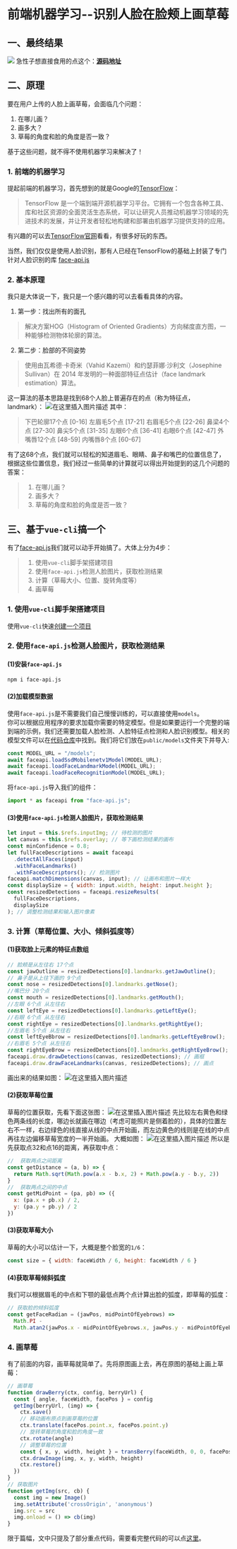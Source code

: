 # 前端机器学习--识别人脸在脸颊上画草莓

## 一、最终结果
![](https://github.com/usecodelee/mldrawberry/blob/master/blog/%E5%B1%8F%E5%B9%95%E5%BD%95%E5%88%B62019-12-2911%20(1).gif)
急性子想直接食用的点这个：**[源码地址](https://github.com/usecodelee/mldrawberry)**
## 二、原理

要在用户上传的人脸上画草莓，会面临几个问题：    
1. 在哪儿画？  
2. 画多大？  
3. 草莓的角度和脸的角度是否一致？  

基于这些问题，就不得不使用机器学习来解决了！

### 1. 前端的机器学习

提起前端的机器学习，首先想到的就是Google的[TensorFlow](https://tensorflow.google.cn/)：  
> TensorFlow 是一个端到端开源机器学习平台。它拥有一个包含各种工具、库和社区资源的全面灵活生态系统，可以让研究人员推动机器学习领域的先进技术的发展，并让开发者轻松地构建和部署由机器学习提供支持的应用。  

有兴趣的可以去[TensorFlow官网](https://tensorflow.google.cn/)看看，有很多好玩的东西。  

当然，我们仅仅是使用人脸识别，那有人已经在TensorFlow的基础上封装了专门针对人脸识别的库 [face-api.js](https://github.com/justadudewhohacks/face-api.js)

### 2. 基本原理
我只是大体说一下，我只是一个感兴趣的可以去看看具体的内容。
1. 第一步：找出所有的面孔
> 解决方案HOG（Histogram of Oriented Gradients）方向梯度直方图，一种能够检测物体轮廓的算法。
2. 第二步：脸部的不同姿势
> 使用由瓦希德·卡奇米（Vahid Kazemi）和约瑟菲娜·沙利文（Josephine Sullivan）在 2014 年发明的一种面部特征点估计（face landmark estimation）算法。

这一算法的基本思路是找到68个人脸上普遍存在的点（称为特征点， landmark）：
![在这里插入图片描述](https://img-blog.csdnimg.cn/20191229095337229.jpg?x-oss-process=image/watermark,type_ZmFuZ3poZW5naGVpdGk,shadow_10,text_aHR0cHM6Ly9ibG9nLmNzZG4ubmV0L2Nhb21hZ2U=,size_16,color_FFFFFF,t_70)
其中：
> 下巴轮廓17个点 [0-16]
左眉毛5个点 [17-21]
右眉毛5个点 [22-26]
鼻梁4个点 [27-30]
鼻尖5个点 [31-35]
左眼6个点 [36-41]
右眼6个点 [42-47]
外嘴唇12个点 [48-59]
内嘴唇8个点 [60-67]  

有了这68个点，我们就可以轻松的知道眉毛、眼睛、鼻子和嘴巴的位置信息了，根据这些位置信息，我们经过一些简单的计算就可以得出开始提到的这几个问题的答案：
> 1. 在哪儿画？
> 2. 画多大？
> 3. 草莓的角度和脸的角度是否一致？



## 三、基于`vue-cli`搞一个
有了[face-api.js](https://github.com/justadudewhohacks/face-api.js)我们就可以动手开始搞了。大体上分为4步：
> 1. 使用`vue-cli`脚手架搭建项目
> 2. 使用`face-api.js`检测人脸图片，获取检测结果
> 3. 计算（草莓大小、位置、旋转角度等）
> 4. 画草莓

### 1. 使用`vue-cli`脚手架搭建项目
使用`vue-cli`快速[创建一个项目](https://cli.vuejs.org/zh/guide/creating-a-project.html)

### 2. 使用`face-api.js`检测人脸图片，获取检测结果
#### (1)安装`face-api.js`
 ```bash
 npm i face-api.js
 ```
 
 #### (2)加载模型数据
 
 使用`face-api.js`是不需要我们自己慢慢训练的，可以直接使用`models`。  
 你可以根据应用程序的要求加载你需要的特定模型。但是如果要运行一个完整的端到端的示例，我们还需要加载人脸检测、人脸特征点检测和人脸识别模型。相关的模型文件可以在[代码仓库](https://github.com/justadudewhohacks/face-api.js/tree/master/weights)中找到。我们将它们放在`public/models`文件夹下并导入:  
 ```javascript
 const MODEL_URL = "/models";
 await faceapi.loadSsdMobilenetv1Model(MODEL_URL);
 await faceapi.loadFaceLandmarkModel(MODEL_URL);
 await faceapi.loadFaceRecognitionModel(MODEL_URL);
 ```
 将`face-api.js`导入我们的组件：
 ```javascript 
 import * as faceapi from "face-api.js";
 ```
#### (3)使用`face-api.js`检测人脸图片，获取检测结果
```javascript
let input = this.$refs.inputImg; // 待检测的图片
let canvas = this.$refs.overlay; // 等下画检测结果的画布
const minConfidence = 0.8;
let fullFaceDescriptions = await faceapi
  .detectAllFaces(input)
  .withFaceLandmarks()
  .withFaceDescriptors(); // 检测图片
faceapi.matchDimensions(canvas, input); // 让画布和图片一样大
const displaySize = { width: input.width, height: input.height };
const resizedDetections = faceapi.resizeResults(
  fullFaceDescriptions,
  displaySize
); // 调整检测结果和输入图片像素
```
### 3. 计算（草莓位置、大小、倾斜弧度等）
#### (1)获取脸上元素的特征点数组
```javascript
// 脸颊是从左往右 17个点
const jawOutline = resizedDetections[0].landmarks.getJawOutline(); 
// 鼻子是从上往下画的 9个点
const nose = resizedDetections[0].landmarks.getNose(); 
//嘴巴分 20个点
const mouth = resizedDetections[0].landmarks.getMouth(); 
//左眼 6个点 从左往右
const leftEye = resizedDetections[0].landmarks.getLeftEye();
//右眼 6个点 从左往右 
const rightEye = resizedDetections[0].landmarks.getRightEye(); 
//左眉毛 5个点 从左往右
const leftEyeBbrow = resizedDetections[0].landmarks.getLeftEyeBrow(); 
//右眉毛 5个点 从左往右
const rightEyeBrow = resizedDetections[0].landmarks.getRightEyeBrow(); 
faceapi.draw.drawDetections(canvas, resizedDetections); // 画框
faceapi.draw.drawFaceLandmarks(canvas, resizedDetections); // 画点
```
画出来的结果如图：
![在这里插入图片描述](https://github.com/usecodelee/mldrawberry/blob/master/blog/6.png)
#### (2)获取草莓位置
草莓的位置获取，先看下面这张图：
![在这里插入图片描述](https://github.com/usecodelee/mldrawberry/blob/master/blog/8.jpeg)
先比较左右黄色和绿色两条线的长度，哪边长就画在哪边（考虑可能照片是侧着脸的），具体的位置左右不一样，右边绿色的线直接从线的中点开始画，而左边黄色的线则是在线的中点再往左边偏移草莓宽度的一半开始画。
大概如图：
![在这里插入图片描述](https://github.com/usecodelee/mldrawberry/blob/master/blog/9.jpeg)
所以是先获取点32和点16的距离，再获取中点：
```javascript
//  获取两点之间距离
const getDistance = (a, b) => {
  return Math.sqrt(Math.pow(a.x - b.x, 2) + Math.pow(a.y - b.y, 2))
}
//  获取两点之间的中点
const getMidPoint = (pa, pb) => ({
  x: (pa.x + pb.x) / 2,
  y: (pa.y + pb.y) / 2
})
```
#### (3)获取草莓大小
草莓的大小可以估计一下，大概是整个脸宽的`1/6`：
```javascript
const size = { width: faceWidth / 6, height: faceWidth / 6 }
```
#### (4)获取草莓倾斜弧度
我们可以根据眉毛的中点和下颚的最低点两个点计算出脸的弧度，即草莓的弧度：
```javascript
// 获取脸的倾斜弧度
const getFaceRadian = (jawPos, midPointOfEyebrows) =>
  Math.PI -
  Math.atan2(jawPos.x - midPointOfEyebrows.x, jawPos.y - midPointOfEyebrows.y)
```
### 4. 画草莓
有了前面的内容，画草莓就简单了。先将原图画上去，再在原图的基础上画上草莓：
```javascript
// 画草莓
function drawBerry(ctx, config, berryUrl) {
  const { angle, faceWidth, facePos } = config
  getImg(berryUrl, (img) => {
    ctx.save()
    // 移动画布原点到画草莓的位置
    ctx.translate(facePos.point.x, facePos.point.y)
    // 旋转草莓的角度和脸的角度一致
    ctx.rotate(angle)
    // 调整草莓的位置
    const { x, y, width, height } = transBerry(faceWidth, 0, 0, facePos.dir)
    ctx.drawImage(img, x, y, width, height)
    ctx.restore()
  })
}
// 获取图片
function getImg(src, cb) {
  const img = new Image()
  img.setAttribute('crossOrigin', 'anonymous')
  img.src = src
  img.onload = () => cb(img)
}
```
限于篇幅，文中只提及了部分重点代码，需要看完整代码的可以点[这里](https://github.com/usecodelee/mldrawberry)。

